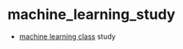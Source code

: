 # machine_learning_study
* [machine learning class](https://www.coursera.org/learn/machine-learning/home/welcome) study 
